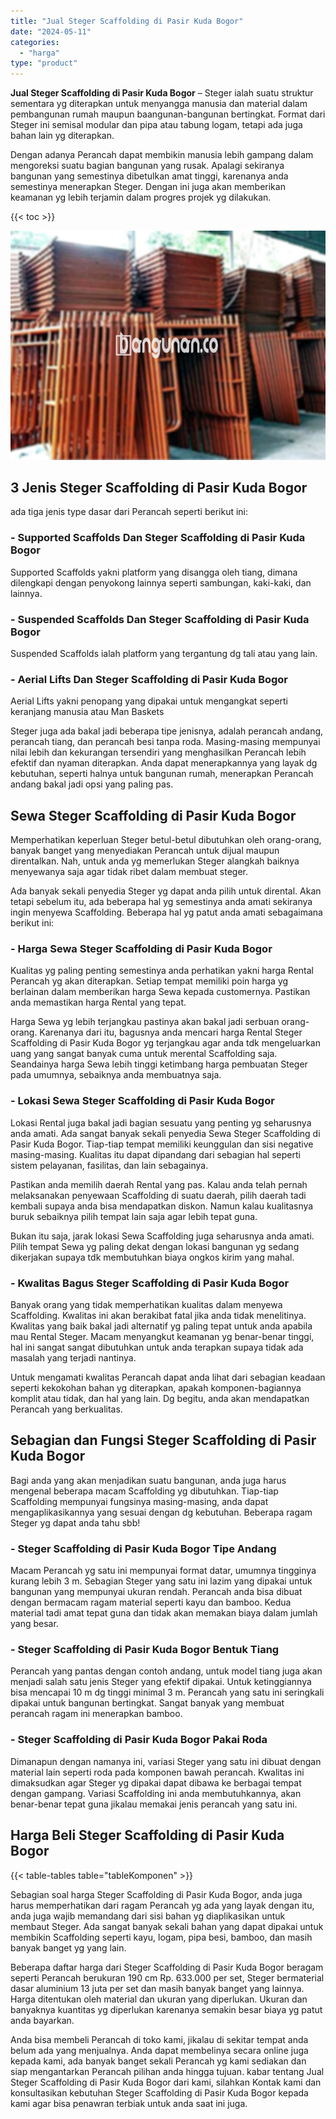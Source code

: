 ```yaml
---
title: "Jual Steger Scaffolding di Pasir Kuda Bogor"
date: "2024-05-11"
categories: 
  - "harga"
type: "product"
---
```


**Jual Steger Scaffolding di Pasir Kuda Bogor** – Steger ialah suatu struktur sementara yg diterapkan untuk menyangga manusia dan material dalam pembangunan rumah maupun baangunan-bangunan bertingkat. Format dari Steger ini semisal modular dan pipa atau tabung logam, tetapi ada juga bahan lain yg diterapkan.

Dengan adanya Perancah dapat membikin manusia lebih gampang dalam mengoreksi suatu bagian bangunan yang rusak. Apalagi sekiranya bangunan yang semestinya dibetulkan amat tinggi, karenanya anda semestinya menerapkan Steger. Dengan ini juga akan memberikan keamanan yg lebih terjamin dalam progres projek yg dilakukan.

{{< toc >}}

![Jual Steger Scaffolding di Pasir Kuda Bogor](/images/sewa-scaffolding-steger-13.png)

## 3 Jenis Steger Scaffolding di Pasir Kuda Bogor

ada tiga jenis type dasar dari Perancah seperti berikut ini:

### \- Supported Scaffolds Dan Steger Scaffolding di Pasir Kuda Bogor

Supported Scaffolds yakni platform yang disangga oleh tiang, dimana dilengkapi dengan penyokong lainnya seperti sambungan, kaki-kaki, dan lainnya.

### \- Suspended Scaffolds Dan Steger Scaffolding di Pasir Kuda Bogor

Suspended Scaffolds ialah platform yang tergantung dg tali atau yang lain.

### \- Aerial Lifts Dan Steger Scaffolding di Pasir Kuda Bogor

Aerial Lifts yakni penopang yang dipakai untuk mengangkat seperti keranjang manusia atau Man Baskets

Steger juga ada bakal jadi beberapa tipe jenisnya, adalah perancah andang, perancah tiang, dan perancah besi tanpa roda. Masing-masing mempunyai nilai lebih dan kekurangan tersendiri yang menghasilkan Perancah lebih efektif dan nyaman diterapkan. Anda dapat menerapkannya yang layak dg kebutuhan, seperti halnya untuk bangunan rumah, menerapkan Perancah andang bakal jadi opsi yang paling pas.

## Sewa Steger Scaffolding di Pasir Kuda Bogor

Memperhatikan keperluan Steger betul-betul dibutuhkan oleh orang-orang, banyak banget yang menyediakan Perancah untuk dijual maupun direntalkan. Nah, untuk anda yg memerlukan Steger alangkah baiknya menyewanya saja agar tidak ribet dalam membuat steger.

Ada banyak sekali penyedia Steger yg dapat anda pilih untuk dirental. Akan tetapi sebelum itu, ada beberapa hal yg semestinya anda amati sekiranya ingin menyewa Scaffolding. Beberapa hal yg patut anda amati sebagaimana berikut ini:

### \- Harga Sewa Steger Scaffolding di Pasir Kuda Bogor

Kualitas yg paling penting semestinya anda perhatikan yakni harga Rental Perancah yg akan diterapkan. Setiap tempat memiliki poin harga yg berlainan dalam memberikan harga Sewa kepada customernya. Pastikan anda memastikan harga Rental yang tepat.

Harga Sewa yg lebih terjangkau pastinya akan bakal jadi serbuan orang-orang. Karenanya dari itu, bagusnya anda mencari harga Rental Steger Scaffolding di Pasir Kuda Bogor yg terjangkau agar anda tdk mengeluarkan uang yang sangat banyak cuma untuk merental Scaffolding saja. Seandainya harga Sewa lebih tinggi ketimbang harga pembuatan Steger pada umumnya, sebaiknya anda membuatnya saja.

### \- Lokasi Sewa Steger Scaffolding di Pasir Kuda Bogor

Lokasi Rental juga bakal jadi bagian sesuatu yang penting yg seharusnya anda amati. Ada sangat banyak sekali penyedia Sewa Steger Scaffolding di Pasir Kuda Bogor. Tiap-tiap tempat memiliki keunggulan dan sisi negative masing-masing. Kualitas itu dapat dipandang dari sebagian hal seperti sistem pelayanan, fasilitas, dan lain sebagainya.

Pastikan anda memilih daerah Rental yang pas. Kalau anda telah pernah melaksanakan penyewaan Scaffolding di suatu daerah, pilih daerah tadi kembali supaya anda bisa mendapatkan diskon. Namun kalau kualitasnya buruk sebaiknya pilih tempat lain saja agar lebih tepat guna.

Bukan itu saja, jarak lokasi Sewa Scaffolding juga seharusnya anda amati. Pilih tempat Sewa yg paling dekat dengan lokasi bangunan yg sedang dikerjakan supaya tdk membutuhkan biaya ongkos kirim yang mahal.

### \- Kwalitas Bagus Steger Scaffolding di Pasir Kuda Bogor

Banyak orang yang tidak memperhatikan kualitas dalam menyewa Scaffolding. Kwalitas ini akan berakibat fatal jika anda tidak menelitinya. Kwalitas yang baik bakal jadi alternatif yg paling tepat untuk anda apabila mau Rental Steger. Macam menyangkut keamanan yg benar-benar tinggi, hal ini sangat sangat dibutuhkan untuk anda terapkan supaya tidak ada masalah yang terjadi nantinya.

Untuk mengamati kwalitas Perancah dapat anda lihat dari sebagian keadaan seperti kekokohan bahan yg diterapkan, apakah komponen-bagiannya komplit atau tidak, dan hal yang lain. Dg begitu, anda akan mendapatkan Perancah yang berkualitas.

## Sebagian dan Fungsi Steger Scaffolding di Pasir Kuda Bogor

Bagi anda yang akan menjadikan suatu bangunan, anda juga harus mengenal beberapa macam Scaffolding yg dibutuhkan. Tiap-tiap Scaffolding mempunyai fungsinya masing-masing, anda dapat mengaplikasikannya yang sesuai dengan dg kebutuhan. Beberapa ragam Steger yg dapat anda tahu sbb!

### \- Steger Scaffolding di Pasir Kuda Bogor Tipe Andang

Macam Perancah yg satu ini mempunyai format datar, umumnya tingginya kurang lebih 3 m. Sebagian Steger yang satu ini lazim yang dipakai untuk bangunan yang mempunyai ukuran rendah. Perancah anda bisa dibuat dengan bermacam ragam material seperti kayu dan bamboo. Kedua material tadi amat tepat guna dan tidak akan memakan biaya dalam jumlah yang besar.

### \- Steger Scaffolding di Pasir Kuda Bogor Bentuk Tiang

Perancah yang pantas dengan contoh andang, untuk model tiang juga akan menjadi salah satu jenis Steger yang efektif dipakai. Untuk ketinggiannya bisa mencapai 10 m dg tinggi minimal 3 m. Perancah yang satu ini seringkali dipakai untuk bangunan bertingkat. Sangat banyak yang membuat perancah ragam ini menerapkan bamboo.

### \- Steger Scaffolding di Pasir Kuda Bogor Pakai Roda

Dimanapun dengan namanya ini, variasi Steger yang satu ini dibuat dengan material lain seperti roda pada komponen bawah perancah. Kwalitas ini dimaksudkan agar Steger yg dipakai dapat dibawa ke berbagai tempat dengan gampang. Variasi Scaffolding ini anda membutuhkannya, akan benar-benar tepat guna jikalau memakai jenis perancah yang satu ini.

## Harga Beli Steger Scaffolding di Pasir Kuda Bogor

{{< table-tables table="tableKomponen" >}}

Sebagian soal harga Steger Scaffolding di Pasir Kuda Bogor, anda juga harus memperhatikan dari ragam Perancah yg ada yang layak dengan itu, anda juga wajib memandang dari sisi bahan yg diaplikasikan untuk membaut Steger. Ada sangat banyak sekali bahan yang dapat dipakai untuk membikin Scaffolding seperti kayu, logam, pipa besi, bamboo, dan masih banyak banget yg yang lain.

Beberapa daftar harga dari Steger Scaffolding di Pasir Kuda Bogor beragam seperti Perancah berukuran 190 cm Rp. 633.000 per set, Steger bermaterial dasar aluminium 13 juta per set dan masih banyak banget yang lainnya. Harga ditentukan oleh material dan ukuran yang diperlukan. Ukuran dan banyaknya kuantitas yg diperlukan karenanya semakin besar biaya yg patut anda bayarkan.

Anda bisa membeli Perancah di toko kami, jikalau di sekitar tempat anda belum ada yang menjualnya. Anda dapat membelinya secara online juga kepada kami, ada banyak banget sekali Perancah yg kami sediakan dan siap mengantarkan Perancah pilihan anda hingga tujuan. kabar tentang Jual Steger Scaffolding di Pasir Kuda Bogor dari kami, silahkan Kontak kami dan konsultasikan kebutuhan Steger Scaffolding di Pasir Kuda Bogor kepada kami agar bisa penawran terbiak untuk anda saat ini juga.

